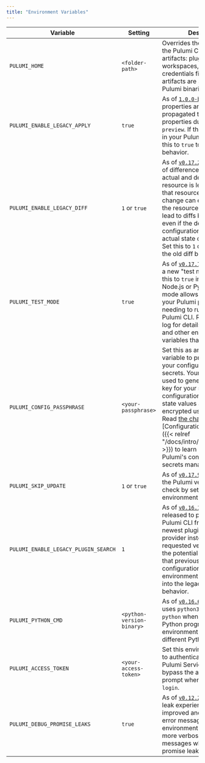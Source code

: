 ```yaml
---
title: "Environment Variables"
---
```


| Variable | Setting | Description |
|----------|---------|-------------|
| `PULUMI_HOME` | `<folder-path>` | Overrides the folder where the Pulumi CLI stores its artifacts: plugins, workspaces, templates, and credentials file. By default, artifacts are stored next to Pulumi binaries in `~/.pulumi`. |
| `PULUMI_ENABLE_LEGACY_APPLY` | `true`| As of [`1.0.0-beta1`](https://github.com/pulumi/pulumi/blob/master/CHANGELOG.md#100-beta1-2019-08-13), input properties are no longer propagated to missing output properties during a `pulumi preview`. If this causes issues in your Pulumi program, set this to `true` to enable the old behavior. |
| `PULUMI_ENABLE_LEGACY_DIFF` | `1` or `true` | As of [`v0.17.23`](https://github.com/pulumi/pulumi/blob/master/CHANGELOG.md#01723-2019-07-16), the detection of differences between the actual and desired state of a resource is left entirely up to that resource's provider. This change can expose bugs in the resource providers that lead to diffs being present even if the desired configuration matches the actual state of the resource. Set this to `1` or `true` to enable the old diff behavior. |
| `PULUMI_TEST_MODE` | `true` | As of [`v0.17.7`](https://github.com/pulumi/pulumi/blob/master/CHANGELOG.md#0177-2019-04-17), you can enable a new "test mode" by setting this to `true` in either the Node.js or Python SDK. This mode allows you to unit test your Pulumi programs without needing to run them using the Pulumi CLI. Read the change log for details on limitations and other environment variables that must be set. |
| `PULUMI_CONFIG_PASSPHRASE` | `<your-passphrase>` | Set this as an environment variable to protect and unlock your configuration values and secrets. Your passphrase is used to generate a unique key for your stack, and configuration and encrypted state values are then encrypted using `AES-256-GCM`. Read [the change log](https://github.com/pulumi/pulumi/blob/master/CHANGELOG.md#secrets-and-pluggable-encryption) and [Configuration and Secrets]({{< relref "/docs/intro/concepts/config" >}}) to learn more about Pulumi's configuration and secrets management system. |
| `PULUMI_SKIP_UPDATE` | `1` or `true` | As of [`v0.17.9`](https://github.com/pulumi/pulumi/blob/master/CHANGELOG.md#0179-2019-04-30), you may skip the Pulumi version update check by setting this environment variable. |
| `PULUMI_ENABLE_LEGACY_PLUGIN_SEARCH` | `1` | As of [`v0.16.18`](https://github.com/pulumi/pulumi/blob/master/CHANGELOG.md#01618-2019-03-01), a fix has been released to prevent the Pulumi CLI from loading the newest plugin for a resource provider instead of the requested version. This has the potential to disrupt users that previously had working configurations. Set this environment variable to opt into the legacy plugin load behavior. |
| `PULUMI_PYTHON_CMD` | `<python-version-binary>` | As of [`v0.16.6`](https://github.com/pulumi/pulumi/blob/master/CHANGELOG.md#0166-2018-11-28), the Pulumi CLI uses `python3` instead of `python` when running a Python program. Set this environment variable to run a different Python binary. |
| `PULUMI_ACCESS_TOKEN` | `<your-access-token>` | Set this environment variable to authenticate into the Pulumi Service backend and bypass the access token prompt when running `pulumi login`. |
| `PULUMI_DEBUG_PROMISE_LEAKS` | `true` | As of [`v0.12.2`](https://github.com/pulumi/pulumi/blob/master/CHANGELOG.md#0166-2018-11-28), the promise leak experience has been improved and shows a simple error message. Set this environment variable to get more verbose error messages when debugging promise leaks. |
